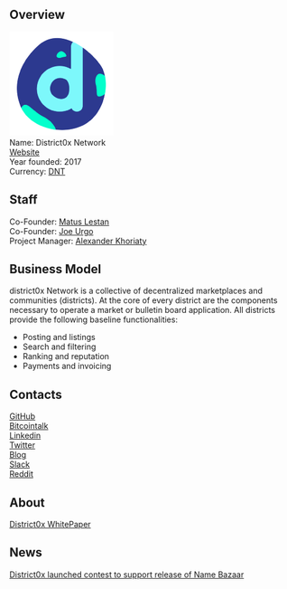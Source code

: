 ## Overview
![ logo](../projects/logo/district0x.png)  
Name: District0x Network     
[Website](https://district0x.io)  
Year founded: 2017  
Currency: [DNT](https://coinmarketcap.com/assets/district0x/)  
## Staff
Co-Founder: [Matus Lestan](../people/matus_lestan.md)  
Co-Founder: [Joe Urgo](../people/joe_urgo.md)  
Project Manager: [Alexander Khoriaty](../people/alexander_khoriaty.md)  
## Business Model
district0x Network is a collective of decentralized marketplaces and communities (districts). At the core of every district are the components necessary to operate a market or
bulletin board application. All districts provide the following baseline functionalities:   
* Posting and listings  
* Search and filtering  
* Ranking and reputation  
* Payments and invoicing  
## Contacts
[GitHub](https://github.com/district0x)  
[Bitcointalk](https://bitcointalk.org/index.php?topic=2009966.0)   
[Linkedin](https://www.linkedin.com/company-beta/22336341/)  
[Twitter](https://twitter.com/district0x)   
[Blog](https://blog.district0x.io/)    
[Slack](https://district0x-slack.herokuapp.com/)  
[Reddit](https://www.reddit.com/r/district0x/)  
## About 
[District0x WhitePaper](https://district0x.io/docs/district0x-whitepaper.pdf)  
## News 
[District0x launched contest to support release of Name Bazaar](district0x_18-10-17.md)  
